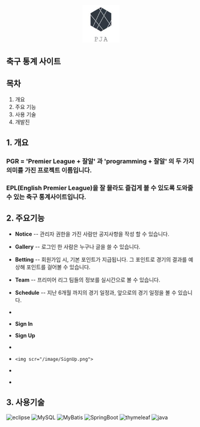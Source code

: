 <p align="center">
    <img src="/image/mainLogo.JPG" width="100px">
</p>

## 축구 통계 사이트

## 목차

1. 개요
2. 주요 기능
3. 사용 기술 
4. 개발진

## 1. 개요
### PGR = 'Premier League + 잘알' 과 'programming + 잘알' 의 두 가지 의미를 가진 프로젝트 이름입니다.
### EPL(English Premier League)을 잘 몰라도 즐겁게 볼 수 있도록 도와줄 수 있는 축구 통계사이트입니다.

## 2. 주요기능
* **Notice** -- 관리자 권한을 가진 사람만 공지사항을 작성 할 수 있습니다.
* **Gallery** -- 로그인 한 사람은 누구나 글을 쓸 수 있습니다.
* **Betting** -- 회원가입 시, 기본 포인트가 지급됩니다. 그 포인트로 경기의 결과를 예상해 포인트를 걸어볼 수 있습니다.
* **Team** -- 프리미어 리그 팀들의 정보를 실시간으로 볼 수 있습니다.
* **Schedule** -- 지난 6개월 까지의 경기 일정과, 앞으로의 경기 일정을 볼 수 있습니다.
* 
* **Sign In**

* **Sign Up** 
* <p align="center">
*     <img scr="/image/SignUp.png">
* </p>
* <br>

## 3. 사용기술

![eclipse](https://user-images.githubusercontent.com/68638065/112794367-bd009b00-90a1-11eb-9ac5-45936c12c2bf.png)
![MySQL](https://user-images.githubusercontent.com/68638065/112794686-4021f100-90a2-11eb-899b-08eabb3a68c0.png)
![MyBatis](https://user-images.githubusercontent.com/68638065/112795727-e4586780-90a3-11eb-9381-ddb85bb90be2.png)
![SpringBoot](https://user-images.githubusercontent.com/68638065/112795766-f2a68380-90a3-11eb-8aa8-3098b2118b18.png)
![thymeleaf](https://user-images.githubusercontent.com/68638065/112795850-1669c980-90a4-11eb-8ec3-3d3fc9eba1d1.png)
![java](https://user-images.githubusercontent.com/68638065/112795937-36998880-90a4-11eb-9e67-5bb46cb423b2.png)
